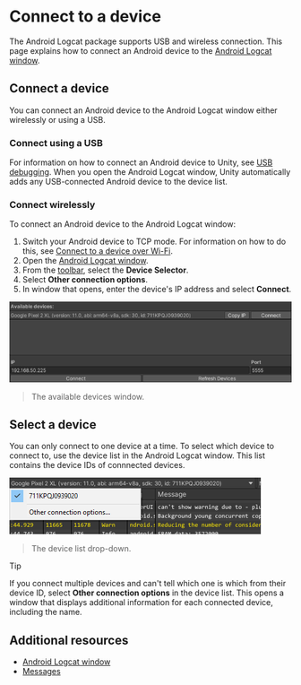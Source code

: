 # Connect to a device

The Android Logcat package supports USB and wireless connection. This page explains how to connect an Android device to the [Android Logcat window](android-logcat-window.md).

## Connect a device

You can connect an Android device to the Android Logcat window either wirelessly or using a USB.

### Connect using a USB

For information on how to connect an Android device to Unity, see [USB debugging](https://docs.unity3d.com/2021.2/Documentation/Manual/android-debugging-on-an-android-device.html#usb-debugging). When you open the Android Logcat window, Unity automatically adds any USB-connected Android device to the device list.

### Connect wirelessly

To connect an Android device to the Android Logcat window:

1. Switch your Android device to TCP mode. For information on how to do this, see [Connect to a device over Wi-Fi](https://developer.android.com/studio/command-line/adb#wireless).
2. Open the [Android Logcat window](android-logcat-window.md).
3. From the [toolbar](android-logcat-window-reference.md#toolbar), select the **Device Selector**.
4. Select **Other connection options**.
5. In window that opens, enter the device's IP address and select **Connect**.

![](images/AndroidLogcatIPWindow.png)
> The available devices window.

## Select a device

You can only connect to one device at a time. To select which device to connect to, use the device list in the Android Logcat window. This list contains the device IDs of connnected devices.

![](images/connect_via_wifi.png)
> The device list drop-down.

> [!TIP]
> If you connect multiple devices and can't tell which one is which from their device ID, select **Other connection options** in the device list. This opens a window that displays additional information for each connected device, including the name.

## Additional resources

* [Android Logcat window](android-logcat-window.md)
* [Messages](messages.md)